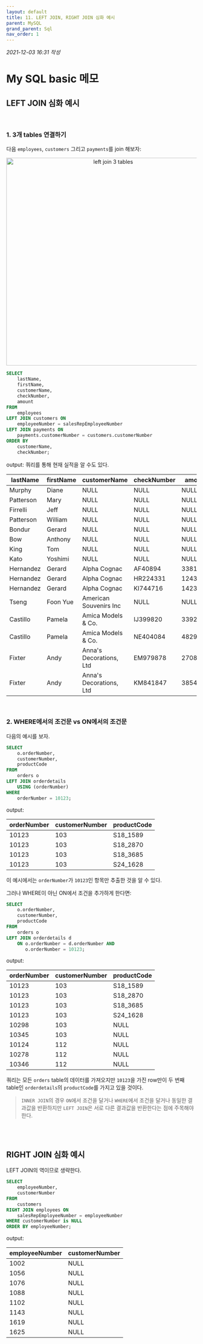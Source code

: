 ```yaml
---
layout: default
title: 11. LEFT JOIN, RIGHT JOIN 심화 예시
parent: MySQL
grand_parent: Sql
nav_order: 1
---
```


*2021-12-03 16:31 작성*

# My SQL basic 메모

## LEFT JOIN 심화 예시

<br/>

### 1. 3개 tables 연결하기

다음 `employees`, `customers` 그리고 `payments`를 join 해보자:

<p align="center">
  <img src="https://www.mysqltutorial.org/wp-content/uploads/2019/08/payments-customers-employees.png" width="550" title="left join 3 tables">
</p>

~~~~sql
SELECT
    lastName,
    firstName,
    customerName,
    checkNumber,
    amount
FROM
    employees
LEFT JOIN customers ON
    employeeNumber = salesRepEmployeeNumber
LEFT JOIN payments ON
    payments.customerNumber = customers.customerNumber
ORDER BY
    customerName,
    checkNumber;
~~~~

output: 쿼리를 통해 현재 실적을 알 수도 있다.

| lastName  | firstName | customerName                       | checkNumber | amount    |
|-----------|-----------|------------------------------------|-------------|-----------|
| Murphy    | Diane     | NULL                               | NULL        |      NULL |
| Patterson | Mary      | NULL                               | NULL        |      NULL |
| Firrelli  | Jeff      | NULL                               | NULL        |      NULL |
| Patterson | William   | NULL                               | NULL        |      NULL |
| Bondur    | Gerard    | NULL                               | NULL        |      NULL |
| Bow       | Anthony   | NULL                               | NULL        |      NULL |
| King      | Tom       | NULL                               | NULL        |      NULL |
| Kato      | Yoshimi   | NULL                               | NULL        |      NULL |
| Hernandez | Gerard    | Alpha Cognac                       | AF40894     |  33818.34 |
| Hernandez | Gerard    | Alpha Cognac                       | HR224331    |  12432.32 |
| Hernandez | Gerard    | Alpha Cognac                       | KI744716    |  14232.70 |
| Tseng     | Foon Yue  | American Souvenirs Inc             | NULL        |      NULL |
| Castillo  | Pamela    | Amica Models & Co.                 | IJ399820    |  33924.24 |
| Castillo  | Pamela    | Amica Models & Co.                 | NE404084    |  48298.99 |
| Fixter    | Andy      | Anna's Decorations, Ltd            | EM979878    |  27083.78 |
| Fixter    | Andy      | Anna's Decorations, Ltd            | KM841847    |  38547.19 |

<br/>

### 2. WHERE에서의 조건문 vs ON에서의 조건문

다음의 예시를 보자.

~~~~sql
SELECT 
    o.orderNumber, 
    customerNumber, 
    productCode
FROM
    orders o
LEFT JOIN orderdetails 
    USING (orderNumber)
WHERE
    orderNumber = 10123;
~~~~

output:

| orderNumber | customerNumber | productCode |
|-------------|----------------|-------------|
|       10123 |            103 | S18_1589    |
|       10123 |            103 | S18_2870    |
|       10123 |            103 | S18_3685    |
|       10123 |            103 | S24_1628    |

이 예시에서는 `orderNumber`가 `10123`인 항목만 추출한 것을 알 수 있다.

그러나 WHERE이 아닌 ON에서 조건을 추가하게 한다면:

~~~~sql
SELECT 
    o.orderNumber, 
    customerNumber, 
    productCode
FROM
    orders o
LEFT JOIN orderdetails d 
    ON o.orderNumber = d.orderNumber AND 
       o.orderNumber = 10123;
~~~~

output:

| orderNumber | customerNumber | productCode |
|-------------|----------------|-------------|
|       10123 |            103 | S18_1589    |
|       10123 |            103 | S18_2870    |
|       10123 |            103 | S18_3685    |
|       10123 |            103 | S24_1628    |
|       10298 |            103 | NULL        |
|       10345 |            103 | NULL        |
|       10124 |            112 | NULL        |
|       10278 |            112 | NULL        |
|       10346 |            112 | NULL        |

쿼리는 모든 `orders` table의 데이터를 가져오지만 `10123`을 가진 row만이 두 번째 table인 `orderdetails`의 `productCode`를 가지고 있을 것이다.

> `INNER JOIN`의 경우 `ON`에서 조건을 달거나 `WHERE`에서 조건을 달거나 동일한 결과값을 반환하지만 `LEFT JOIN`은 서로 다른 결과값을 반환한다는 점에 주목해야 한다.

<br/><br/>

## RIGHT JOIN 심화 예시

LEFT JOIN의 역이므로 생략한다.

~~~~sql
SELECT 
    employeeNumber, 
    customerNumber
FROM
    customers
RIGHT JOIN employees ON 
	salesRepEmployeeNumber = employeeNumber
WHERE customerNumber is NULL
ORDER BY employeeNumber;
~~~~

output:

| employeeNumber | customerNumber |
|----------------|----------------|
|           1002 |           NULL |
|           1056 |           NULL |
|           1076 |           NULL |
|           1088 |           NULL |
|           1102 |           NULL |
|           1143 |           NULL |
|           1619 |           NULL |
|           1625 |           NULL |

